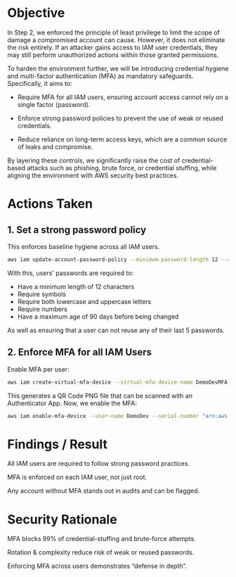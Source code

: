# Objective

In Step 2, we enforced the principle of least privilege to limit the scope of damage a compromised account can cause. However, it does not eliminate the risk entirely. If an attacker gains access to IAM user credentials, they may still perform unauthorized actions within those granted permissions.

To harden the environment further, we will be introducing credential hygiene and multi-factor authentication (MFA) as mandatory safeguards. Specifically, it aims to:

- Require MFA for all IAM users, ensuring account access cannot rely on a single factor (password).

- Enforce strong password policies to prevent the use of weak or reused credentials.

- Reduce reliance on long-term access keys, which are a common source of leaks and compromise.

By layering these controls, we significantly raise the cost of credential-based attacks such as phishing, brute force, or credential stuffing, while aligning the environment with AWS security best practices.

# Actions Taken
## 1. Set a strong password policy
This enforces baseline hygiene across all IAM users.

```bash
aws iam update-account-password-policy --minimum-password-length 12 --require-symbols --require-numbers --require-uppercase-characters --require-lowercase-characters --allow-users-to-change-password --max-password-age 90 --password-reuse-prevention 5
```
With this, users' passwords are required to:
- Have a minimum length of 12 characters
- Require symbols
- Require both lowercase and uppercase letters
- Require numbers
- Have a maximum age of 90 days before being changed

As well as ensuring that a user can not reuse any of their last 5 passwords.

## 2. Enforce MFA for all IAM Users
Enable MFA per user:

```bash
aws iam create-virtual-mfa-device --virtual-mfa-device-name DemoDevMFA --outfile C:\Users\toluw\Downloads\DemoDevMFA.png --bootstrap-method QRCodePNG
```
This generates a QR Code PNG file that can be scanned with an Authenticator App. Now, we enable the MFA:

```bash
aws iam enable-mfa-device --user-name DemoDev --serial-number "arn:aws:iam::123454321675:mfa/DemoDevMFA" --authentication-code1 123456 --authentication-code2 789012
```

# Findings / Result

All IAM users are required to follow strong password practices.

MFA is enforced on each IAM user, not just root.

Any account without MFA stands out in audits and can be flagged.

# Security Rationale

MFA blocks 99% of credential-stuffing and brute-force attempts.

Rotation & complexity reduce risk of weak or reused passwords.

Enforcing MFA across users demonstrates “defense in depth”.
